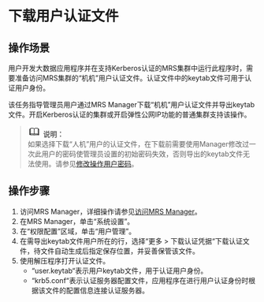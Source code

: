# 下载用户认证文件<a name="ZH-CN_TOPIC_0173178318"></a>

## 操作场景<a name="s40cc180dbd6b436fb00b3bb0c1cbaa41"></a>

用户开发大数据应用程序并在支持Kerberos认证的MRS集群中运行此程序时，需要准备访问MRS集群的“机机”用户认证文件。认证文件中的keytab文件可用于认证用户身份。

该任务指导管理员用户通过MRS Manager下载“机机”用户认证文件并导出keytab文件。开启Kerberos认证的集群或开启弹性公网IP功能的普通集群支持该操作。

>![](public_sys-resources/icon-note.gif) **说明：**   
>如果选择下载“人机”用户的认证文件，在下载前需要使用Manager修改过一次此用户的密码使管理员设置的初始密码失效，否则导出的keytab文件无法使用。请参见[修改操作用户密码](修改操作用户密码.md)。  

## 操作步骤<a name="s269eb9d582ff4db68a8b5e4af9ca58f6"></a>

1.  访问MRS Manager，详细操作请参见[访问MRS Manager](访问MRS-Manager.md)。
2.  在MRS Manager，单击“系统设置”。
3.  在“权限配置”区域，单击“用户管理”。
4.  在需导出keytab文件用户所在的行，选择“更多  \>  下载认证凭据“下载认证文件，待文件自动生成后指定保存位置，并妥善保管该文件。
5.  使用解压程序打开认证文件。
    -   “user.keytab“表示用户keytab文件，用于认证用户身份。
    -   “krb5.conf“表示认证服务器配置文件，应用程序在进行用户认证身份时根据该文件的配置信息连接认证服务器。


